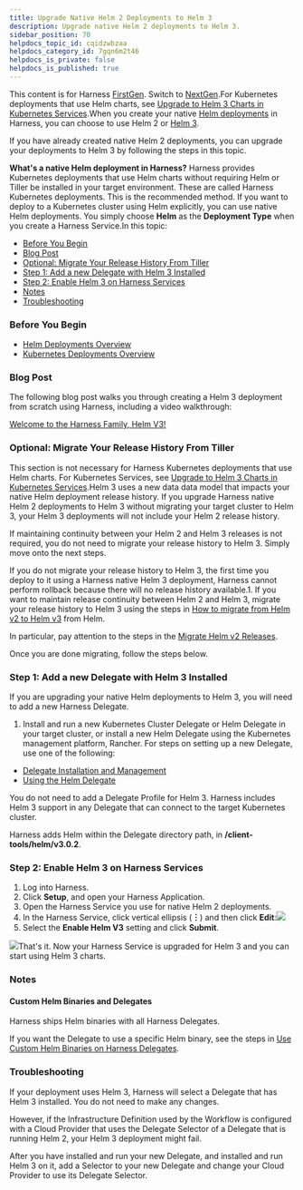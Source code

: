 ```yaml
---
title: Upgrade Native Helm 2 Deployments to Helm 3
description: Upgrade native Helm 2 deployments to Helm 3.
sidebar_position: 70
helpdocs_topic_id: cqidzwbzaa
helpdocs_category_id: 7gqn6m2t46
helpdocs_is_private: false
helpdocs_is_published: true
---
```


This content is for Harness [FirstGen](/article/1fjmm4by22). Switch to [NextGen](/article/lbhf2h71at).For Kubernetes deployments that use Helm charts, see [Upgrade to Helm 3 Charts in Kubernetes Services](/article/lk57k7irla-upgrade-to-helm-3-charts-in-kubernetes-services).When you create your native [Helm deployments](/article/ii558ppikj-helm-deployments-overview) in Harness, you can choose to use Helm 2 or [Helm 3](https://helm.sh/blog/helm-3-released/).

If you have already created native Helm 2 deployments, you can upgrade your deployments to Helm 3 by following the steps in this topic.

**What's a native Helm deployment in Harness?** Harness provides Kubernetes deployments that use Helm charts without requiring Helm or Tiller be installed in your target environment. These are called Harness Kubernetes deployments. This is the recommended method. If you want to deploy to a Kubernetes cluster using Helm explicitly, you can use native Helm deployments. You simply choose **Helm** as the **Deployment Type** when you create a Harness Service.In this topic:

* [Before You Begin](/article/cqidzwbzaa-upgrade-native-helm-2-deployments-to-helm-3#before_you_begin)
* [Blog Post](#blog_post)
* [Optional: Migrate Your Release History From Tiller](/article/cqidzwbzaa-upgrade-native-helm-2-deployments-to-helm-3#optional_migrate_your_release_history_from_tiller)
* [Step 1: Add a new Delegate with Helm 3 Installed](/article/cqidzwbzaa-upgrade-native-helm-2-deployments-to-helm-3#step_1_add_a_new_delegate_with_helm_3_installed)
* [Step 2: Enable Helm 3 on Harness Services](/article/cqidzwbzaa-upgrade-native-helm-2-deployments-to-helm-3#step_2_enable_helm_3_on_harness_services)
* [Notes](#notes)
* [Troubleshooting](/article/cqidzwbzaa-upgrade-native-helm-2-deployments-to-helm-3#troubleshooting)

### Before You Begin

* [Helm Deployments Overview](/article/ii558ppikj-helm-deployments-overview)
* [Kubernetes Deployments Overview](/article/pc6qglyp5h-kubernetes-deployments-overview)

### Blog Post

The following blog post walks you through creating a Helm 3 deployment from scratch using Harness, including a video walkthrough:

[Welcome to the Harness Family, Helm V3!](https://harness.io/2020/02/welcome-to-the-harness-family-helm-v3/?wvideo=1adpr2fxl1)

### Optional: Migrate Your Release History From Tiller

This section is not necessary for Harness Kubernetes deployments that use Helm charts. For Kubernetes Services, see [Upgrade to Helm 3 Charts in Kubernetes Services](/article/lk57k7irla-upgrade-to-helm-3-charts-in-kubernetes-services).Helm 3 uses a new data data model that impacts your native Helm deployment release history. If you upgrade Harness native Helm 2 deployments to Helm 3 without migrating your target cluster to Helm 3, your Helm 3 deployments will not include your Helm 2 release history.

If maintaining continuity between your Helm 2 and Helm 3 releases is not required, you do not need to migrate your release history to Helm 3. Simply move onto the next steps.

If you do not migrate your release history to Helm 3, the first time you deploy to it using a Harness native Helm 3 deployment, Harness cannot perform rollback because there will no release history available.1. If you want to maintain release continuity between Helm 2 and Helm 3, migrate your release history to Helm 3 using the steps in [How to migrate from Helm v2 to Helm v3](https://helm.sh/blog/migrate-from-helm-v2-to-helm-v3/) from Helm.  
  
In particular, pay attention to the steps in the [Migrate Helm v2 Releases](https://helm.sh/blog/migrate-from-helm-v2-to-helm-v3/#migrate-helm-v2-releases).

Once you are done migrating, follow the steps below.

### Step 1: Add a new Delegate with Helm 3 Installed

If you are upgrading your native Helm deployments to Helm 3, you will need to add a new Harness Delegate.

1. Install and run a new Kubernetes Cluster Delegate or Helm Delegate in your target cluster, or install a new Helm Delegate using the Kubernetes management platform, Rancher. For steps on setting up a new Delegate, use one of the following:
* [Delegate Installation and Management](/article/h9tkwmkrm7-delegate-installation)
* [Using the Helm Delegate](/article/6n7fon8rit-using-the-helm-delegate)

You do not need to add a Delegate Profile for Helm 3. Harness includes Helm 3 support in any Delegate that can connect to the target Kubernetes cluster.

Harness adds Helm within the Delegate directory path, in **/client-tools/helm/v3.0.2**.

### Step 2: Enable Helm 3 on Harness Services

1. Log into Harness.
2. Click **Setup**, and open your Harness Application.
3. Open the Harness Service you use for native Helm 2 deployments.
4. In the Harness Service, click vertical ellipsis (**︙**) and then click **Edit**:![](https://files.helpdocs.io/i5nl071jo5/articles/go8rv7a8jf/1580340686188/image.png)
5. Select the **Enable Helm V3** setting and click **Submit**.

![](https://files.helpdocs.io/kw8ldg1itf/articles/cqidzwbzaa/1590689801501/image.png)That's it. Now your Harness Service is upgraded for Helm 3 and you can start using Helm 3 charts.

### Notes

#### Custom Helm Binaries and Delegates

Harness ships Helm binaries with all Harness Delegates.

If you want the Delegate to use a specific Helm binary, see the steps in [Use Custom Helm Binaries on Harness Delegates](/article/ymw96mf8wy-use-custom-helm-binaries-on-harness-delegates).

### Troubleshooting

If your deployment uses Helm 3, Harness will select a Delegate that has Helm 3 installed. You do not need to make any changes.

However, if the Infrastructure Definition used by the Workflow is configured with a Cloud Provider that uses the Delegate Selector of a Delegate that is running Helm 2, your Helm 3 deployment might fail.

After you have installed and run your new Delegate, and installed and run Helm 3 on it, add a Selector to your new Delegate and change your Cloud Provider to use its Delegate Selector.

